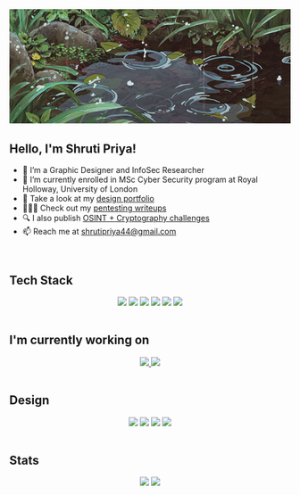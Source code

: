 <div align="center">
<img src="assets/ponyo.gif">
</div>

<h2>Hello, I'm Shruti Priya!</h2>

- 👀 I’m a Graphic Designer and InfoSec Researcher
- 🌱 I’m currently enrolled in MSc Cyber Security program at Royal Holloway, University of London
- 🦄 Take a look at my [design portfolio](https://shruti-priya.pixpa.com/)
- 👩🏻‍💻 Check out my [pentesting writeups](https://www.shrutipriya.in/writeups/writeups-introduction)
- 🔍 I also publish [OSINT + Cryptography challenges](https://www.shrutipriya.in/challenges/challenges-introduction)
- 📫 Reach me at [shrutipriya44@gmail.com](mailto:shrutipriya44@gmail.com)

<br>


<h2>Tech Stack</h2>

<div align="center">
<img src="https://img.shields.io/badge/Python-14354C?style=for-the-badge&logo=python&logoColor=white">
<img src="https://img.shields.io/badge/HTML5-E34F26?style=for-the-badge&logo=html5&logoColor=white">
<img src="https://img.shields.io/badge/CSS3-1572B6?style=for-the-badge&logo=css3&logoColor=white">
<img src="https://img.shields.io/badge/C%23-239120?style=for-the-badge&logo=c-sharp&logoColor=white">
<img src="https://img.shields.io/badge/Django-092E20?style=for-the-badge&logo=django&logoColor=white">
<img src="https://img.shields.io/badge/JavaScript-F7DF1E?style=for-the-badge&logo=JavaScript&logoColor=white">
</div>
 
<br>

<h2>I'm currently working on</h2>

<div align="center">
<a href="https://github.com/sapphicart/sqli-fuzzer">
    <img height=120px src="https://github-readme-stats.vercel.app/api/pin/?username=sapphicart&repo=sqli-fuzzer&theme=ayu-mirage&bg_color=00000000">
</a>
<a href="https://github.com/sapphicart/tamil-word-of-the-day">
    <img height=120px src="https://github-readme-stats.vercel.app/api/pin/?username=sapphicart&repo=tamil-word-of-the-day&theme=ayu-mirage&bg_color=00000000">
</a>
</div>

<br>

<h2>Design</h2>

<div align="center">
    <img src="https://img.shields.io/badge/Figma-F24E1E?style=for-the-badge&logo=figma&logoColor=white">
    <img src="https://img.shields.io/badge/Adobe%20Illustrator-FF9A00?style=for-the-badge&logo=adobe%20illustrator&logoColor=white">
    <img src="https://img.shields.io/badge/Adobe%20Photoshop-31A8FF?style=for-the-badge&logo=Adobe%20Photoshop&logoColor=black">
    <img src="https://img.shields.io/badge/blender-%23F5792A.svg?style=for-the-badge&logo=blender&logoColor=white">
</div>

<br>

<h2>Stats</h2>

<div align="center">
    <img height=200px src="https://github-readme-stats.vercel.app/api/top-langs/?username=sapphicart&hide=css,scss&theme=ayu-mirage&bg_color=00000000">
    <img height=200px src="https://github-readme-stats.vercel.app/api?username=sapphicart&show=prs_merged&theme=ayu-mirage&bg_color=00000000">
</div>

<!---
sapphicart/sapphicart is a ✨ special ✨ repository because its `README.md` (this file) appears on your GitHub profile.
You can click the Preview link to take a look at your changes.
--->
